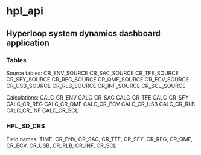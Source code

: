 # hpl_api

## Hyperloop system dynamics dashboard application

### Tables

Source tables:
CR_ENV_SOURCE
CR_SAC_SOURCE
CR_TFE_SOURCE
CR_SFY_SOURCE
CR_REG_SOURCE
CR_QMF_SOURCE
CR_ECV_SOURCE
CR_USB_SOURCE
CR_RLB_SOURCE
CR_INF_SOURCE
CR_SCL_SOURCE

Calculations:
CALC_CR_ENV
CALC_CR_SAC
CALC_CR_TFE
CALC_CR_SFY
CALC_CR_REG
CALC_CR_QMF
CALC_CR_ECV
CALC_CR_USB
CALC_CR_RLB
CALC_CR_INF
CALC_CR_SCL

### HPL_SD_CRS

Field names: 
TIME, CR_ENV, CR_SAC, CR_TFE, CR_SFY, CR_REG, CR_QMF, CR_ECV, CR_USB, CR_RLB, CR_INF, CR_SCL